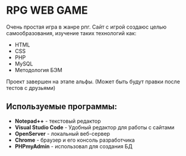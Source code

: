 # RPG WEB GAME

Очень простая игра в жанре рпг.
Сайт с игрой создаюс целью самообразования, изучение таких технологий как:
* HTML
* CSS
* PHP
* MySQL
* Методология БЭМ

Проект завершен на этапе альфы. (Может быть будут правки после тестов с друзьями)

## Используемые программы:
* __Notepad++__ - текстовый редактор
* __Visual Studio Code__ - Удобный редактор для работы с сайтами
* __OpenServer__ - локальный веб-сервер
* __Chrome__ - браузер и его консоль разработчика
* __PHPmyAdmin__ - использовал для создания БД
